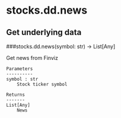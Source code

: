 # stocks.dd.news

## Get underlying data 
###stocks.dd.news(symbol: str) -> List[Any]

Get news from Finviz

    Parameters
    ----------
    symbol : str
        Stock ticker symbol

    Returns
    -------
    List[Any]
        News
